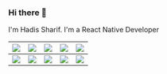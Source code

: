 ### Hi there 👋

I'm Hadis Sharif. I'm a React Native Developer


<!-- <p id="socialIcons" align="center"> -->
|![](https://img.shields.io/badge/React_Native-20232A?style=for-the-badge&logo=react&logoColor=61DAFB)|![](https://img.shields.io/badge/JavaScript-F7DF1E?style=for-the-badge&logo=javascript&logoColor=black)|![](https://img.shields.io/badge/Redux-593D88?style=for-the-badge&logo=redux&logoColor=white)|![](https://img.shields.io/badge/React-20232A?style=for-the-badge&logo=react&logoColor=61DAFB)|![](https://img.shields.io/badge/Realm-39477F?style=for-the-badge&logo=realm&logoColor=white)|
|---|---|---|---|---|
|![](https://img.shields.io/badge/Android-3DDC84?style=for-the-badge&logo=android&logoColor=white)|![](https://img.shields.io/badge/iOS-000000?style=for-the-badge&logo=ios&logoColor=white)|![](https://img.shields.io/badge/Jest-C21325?style=for-the-badge&logo=jest&logoColor=white)|![](https://img.shields.io/badge/Git-F05032?style=for-the-badge&logo=git&logoColor=whit)|![](https://img.shields.io/badge/firebase-ffca28?style=for-the-badge&logo=firebase&logoColor=black)|
<!-- </p> -->
<!-- <h3 align="center">My Skills Are:</h3>
<div class="center"> 
 /> <img src="" /><img src="" />
<img src="" /> -->
 </div>
<!-- </br> -->

<!-- <img src="" /><img src=""/><img src="https://img.shields.io/badge/Node.js-339933?style=for-the-badge&logo=nodedotjs&logoColor=white"/><img src=""/><img src="" />
 -->
<!-- ÷<img src="" /> -->

<!-- <img src="https://img.shields.io/badge/Java-ED8B00?style=for-the-badge&logo=java&logoColor=white"/> -->
<!-- <img src="https://img.shields.io/badge/json-5E5C5C?style=for-the-badge&logo=json&logoColor=white"/> -->
<!-- <img src="https://img.shields.io/badge/Express.js-000000?style=for-the-badge&logo=express&logoColor=white"/> -->



